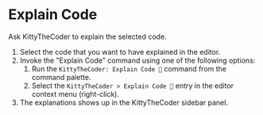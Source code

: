 # Explain Code

Ask KittyTheCoder to explain the selected code.

1. Select the code that you want to have explained in the editor.
1. Invoke the "Explain Code" command using one of the following options:
   1. Run the `KittyTheCoder: Explain Code 💬` command from the command palette.
   1. Select the `KittyTheCoder > Explain Code 💬` entry in the editor context menu (right-click).
1. The explanations shows up in the KittyTheCoder sidebar panel.
